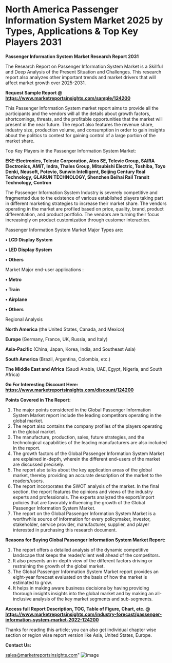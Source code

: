 # North America Passenger Information System Market 2025 by Types, Applications & Top Key Players 2031

<strong>Passenger Information System Market Research Report 2031</strong>

The Research Report on Passenger Information System Market is a Skillful and Deep Analysis of the Present Situation and Challenges. This research report also analyzes other important trends and market drivers that will affect market growth over 2025-2031.

<strong>Request Sample Report @ <a href=https://www.marketreportsinsights.com/sample/124200>https://www.marketreportsinsights.com/sample/124200</a></strong>

This Passenger Information System market report aims to provide all the participants and the vendors will all the details about growth factors, shortcomings, threats, and the profitable opportunities that the market will present in the near future. The report also features the revenue share, industry size, production volume, and consumption in order to gain insights about the politics to contest for gaining control of a large portion of the market share.

Top Key Players in the Passenger Information System Market:

<strong>EKE-Electronics, Teleste Corporation, Atos SE, Televic Group, SAIRA Electronics, AMiT, Indra, Thales Group, Mitsubishi Electric, Toshiba, Toyo Denki, Neusoft, Potevio, Sunwin Intelligent, Beijing Century Real Technology, GLARUN TECHNOLOGY, Shenzhen Beihai Rail Transit Technology, Contron</strong>

The Passenger Information System Industry is severely competitive and fragmented due to the existence of various established players taking part in different marketing strategies to increase their market share. The vendors operating in the market are profiled based on price, quality, brand, product differentiation, and product portfolio. The vendors are turning their focus increasingly on product customization through customer interaction.

Passenger Information System Market Major Types are:

<strong>• LCD Display System

• LED Display System

• Others</strong>

Market Major end-user applications :

<strong>• Metro

• Train

• Airplane

• Others</strong>

Regional Analysis

</u><strong><b>North America</b></strong> (the United States, Canada, and Mexico)

<strong><b>Europe </b></strong>(Germany, France, UK, Russia, and Italy)

<strong><b>Asia-Pacific</b></strong> (China, Japan, Korea, India, and Southeast Asia)

<strong><b>South America</b></strong> (Brazil, Argentina, Colombia, etc.)

<strong><b>The Middle East and Africa</b></strong> (Saudi Arabia, UAE, Egypt, Nigeria, and South Africa)

<strong>Go For Interesting Discount Here: <a href=https://www.marketreportsinsights.com/discount/124200>https://www.marketreportsinsights.com/discount/124200</a></strong>

<strong>Points Covered in The Report:</strong>
<ol>
  <li>The major points considered in the Global Passenger Information System Market report include the leading competitors operating in the global market.</li>
  <li>The report also contains the company profiles of the players operating in the global market.</li>
  <li>The manufacture, production, sales, future strategies, and the technological capabilities of the leading manufacturers are also included in the report.</li>
  <li>The growth factors of the Global Passenger Information System Market are explained in-depth, wherein the different end-users of the market are discussed precisely.</li>
  <li>The report also talks about the key application areas of the global market, thereby providing an accurate description of the market to the readers/users.</li>
  <li>The report incorporates the SWOT analysis of the market. In the final section, the report features the opinions and views of the industry experts and professionals. The experts analyzed the export/import policies that are favorably influencing the growth of the Global Passenger Information System Market.</li>
  <li>The report on the Global Passenger Information System Market is a worthwhile source of information for every policymaker, investor, stakeholder, service provider, manufacturer, supplier, and player interested in purchasing this research document.</li>
</ol>
<strong>Reasons for Buying Global Passenger Information System Market Report:</strong>

<ol>
  <li>The report offers a detailed analysis of the dynamic competitive landscape that keeps the reader/client well ahead of the competitors.</li>
  <li>It also presents an in-depth view of the different factors driving or restraining the growth of the global market.</li>
  <li>The Global Passenger Information System Market report provides an eight-year forecast evaluated on the basis of how the market is estimated to grow.</li>
  <li>It helps in making aware business decisions by having providing thorough insights insights into the global market and by making an all-inclusive analysis of the key market segments and sub-segments.</li>
</ol>
<strong>Access full Report Description, TOC, Table of Figure, Chart, etc. @ <a href=https://www.marketreportsinsights.com/industry-forecast/passenger-information-system-market-2022-124200>https://www.marketreportsinsights.com/industry-forecast/passenger-information-system-market-2022-124200</a></strong>


Thanks for reading this article; you can also get individual chapter wise section or region wise report version like Asia, United States, Europe.

<strong>Contact Us:</strong>

sales@marketreportsinsights.com"
![image](https://github.com/user-attachments/assets/c395c98f-baed-4a40-b85d-70fd3445cdc9)
